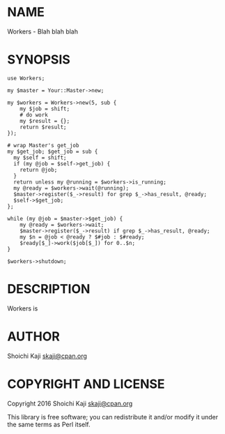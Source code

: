 # NAME

Workers - Blah blah blah

# SYNOPSIS

    use Workers;

    my $master = Your::Master->new;

    my $workers = Workers->new(5, sub {
        my $job = shift;
        # do work
        my $result = {};
        return $result;
    });

    # wrap Master's get_job
    my $get_job; $get_job = sub {
      my $self = shift;
      if (my @job = $self->get_job) {
        return @job;
      }
      return unless my @running = $workers->is_running;
      my @ready = $workers->wait(@running);
      $master->register($_->result) for grep $_->has_result, @ready;
      $self->$get_job;
    };

    while (my @job = $master->$get_job) {
        my @ready = $workers->wait;
        $master->register($_->result) if grep $_->has_result, @ready;
        my $n = @job < @ready ? $#job : $#ready;
        $ready[$_]->work($job[$_]) for 0..$n;
    }

    $workers->shutdown;

# DESCRIPTION

Workers is

# AUTHOR

Shoichi Kaji <skaji@cpan.org>

# COPYRIGHT AND LICENSE

Copyright 2016 Shoichi Kaji <skaji@cpan.org>

This library is free software; you can redistribute it and/or modify
it under the same terms as Perl itself.
